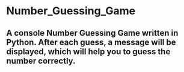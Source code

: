 # Number_Guessing_Game

## A console Number Guessing Game written in Python. After each guess, a message will be displayed, which will help you to guess the number correctly. 
